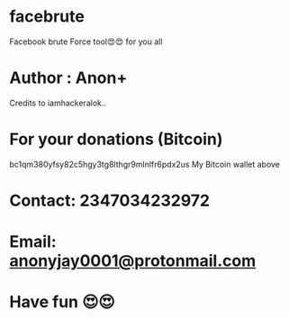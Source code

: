 # facebrute
Facebook brute Force tool😍😍 for you all

# Author : Anon+
Credits to iamhackeralok..

# For your donations (Bitcoin)
bc1qm380yfsy82c5hgy3tg8lthgr9mlnlfr6pdx2us
My Bitcoin wallet above 

# Contact: 2347034232972

# Email: anonyjay0001@protonmail.com

# Have fun 😍😍
